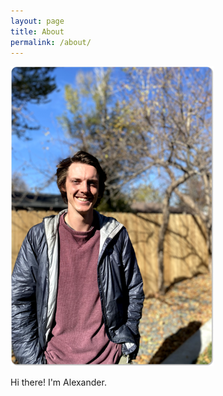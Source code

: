 ```yaml
---
layout: page
title: About
permalink: /about/
---
```


![Profile Picture](assets/images/profile_pic.png)

Hi there! I'm Alexander.